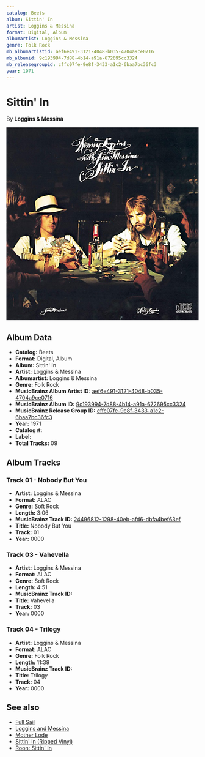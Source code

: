 ```yaml
---
catalog: Beets
album: Sittin' In
artist: Loggins & Messina
format: Digital, Album
albumartist: Loggins & Messina
genre: Folk Rock
mb_albumartistid: aef6e491-3121-4048-b035-4704a9ce0716
mb_albumid: 9c193994-7d88-4b14-a91a-672695cc3324
mb_releasegroupid: cffc07fe-9e8f-3433-a1c2-6baa7bc36fc3
year: 1971
---
```


# Sittin' In

By **Loggins & Messina**

![](../../assets/beetscovers/Loggins_and_Messina-Sittin_In.jpg)

## Album Data

- **Catalog:** Beets
- **Format:** Digital, Album
- **Album:** Sittin' In
- **Artist:** Loggins & Messina
- **Albumartist:** Loggins & Messina
- **Genre:** Folk Rock
- **MusicBrainz Album Artist ID:** [aef6e491-3121-4048-b035-4704a9ce0716](https://musicbrainz.org/artist/aef6e491-3121-4048-b035-4704a9ce0716)
- **MusicBrainz Album ID:** [9c193994-7d88-4b14-a91a-672695cc3324](https://musicbrainz.org/release/9c193994-7d88-4b14-a91a-672695cc3324)
- **MusicBrainz Release Group ID:** [cffc07fe-9e8f-3433-a1c2-6baa7bc36fc3](https://musicbrainz.org/release-group/cffc07fe-9e8f-3433-a1c2-6baa7bc36fc3)
- **Year:** 1971
- **Catalog #:** 
- **Label:** 
- **Total Tracks:** 09

## Album Tracks

### Track 01 - Nobody But You

- **Artist:** Loggins & Messina
- **Format:** ALAC
- **Genre:** Soft Rock
- **Length:** 3:06
- **MusicBrainz Track ID:** [24496812-1298-40eb-afd6-dbfa4bef63ef](https://musicbrainz.org/recording/24496812-1298-40eb-afd6-dbfa4bef63ef)
- **Title:** Nobody But You
- **Track:** 01
- **Year:** 0000

### Track 03 - Vahevella

- **Artist:** Loggins & Messina
- **Format:** ALAC
- **Genre:** Soft Rock
- **Length:** 4:51
- **MusicBrainz Track ID:** [](https://musicbrainz.org/recording/)
- **Title:** Vahevella
- **Track:** 03
- **Year:** 0000

### Track 04 - Trilogy

- **Artist:** Loggins & Messina
- **Format:** ALAC
- **Genre:** Folk Rock
- **Length:** 11:39
- **MusicBrainz Track ID:** [](https://musicbrainz.org/recording/)
- **Title:** Trilogy
- **Track:** 04
- **Year:** 0000


## See also

- [Full Sail](Full_Sail.md)
- [Loggins and Messina](Loggins_and_Messina.md)
- [Mother Lode](Mother_Lode.md)
- [Sittin' In (Ripped Vinyl)](Sittin_In_Ripped_Vinyl.md)
- [Roon: Sittin' In](../../Roon/Loggins_and_Messina/Sittin_In.md)

